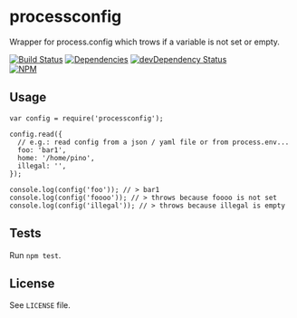 # processconfig
Wrapper for process.config which trows if a variable is not set or empty.

[![Build Status](https://travis-ci.org/plasticpanda/processconfig.svg?branch=master)](https://travis-ci.org/plasticpanda/processconfig) 
[![Dependencies](https://david-dm.org/plasticpanda/processconfig.svg)](https://david-dm.org/plasticpanda/processconfig) 
[![devDependency Status](https://david-dm.org/plasticpanda/processconfig/dev-status.svg)](https://david-dm.org/plasticpanda/processconfig#info=devDependencies)  
[![NPM](https://nodei.co/npm/processconfig.png)](https://nodei.co/npm/processconfig/)


## Usage

```node
var config = require('processconfig');

config.read({
  // e.g.: read config from a json / yaml file or from process.env...
  foo: 'bar1',
  home: '/home/pino',
  illegal: '',
});

console.log(config('foo')); // > bar1
console.log(config('foooo')); // > throws because foooo is not set
console.log(config('illegal')); // > throws because illegal is empty
```


## Tests

Run ```npm test```.


## License

See ```LICENSE``` file.

